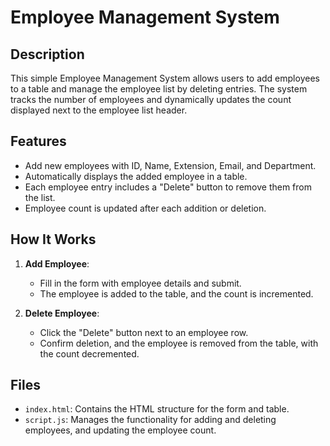 # Employee Management System

## Description
This simple Employee Management System allows users to add employees to a table and manage the employee list by deleting entries. The system tracks the number of employees and dynamically updates the count displayed next to the employee list header.

## Features
- Add new employees with ID, Name, Extension, Email, and Department.
- Automatically displays the added employee in a table.
- Each employee entry includes a "Delete" button to remove them from the list.
- Employee count is updated after each addition or deletion.

## How It Works
1. **Add Employee**: 
   - Fill in the form with employee details and submit.
   - The employee is added to the table, and the count is incremented.
   
2. **Delete Employee**: 
   - Click the "Delete" button next to an employee row.
   - Confirm deletion, and the employee is removed from the table, with the count decremented.

## Files
- `index.html`: Contains the HTML structure for the form and table.
- `script.js`: Manages the functionality for adding and deleting employees, and updating the employee count.
